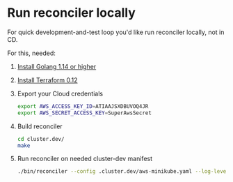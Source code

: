 # Run reconciler locally

For quick development-and-test loop you'd like run reconciler locally, not in CD.

For this, needed:

1. [Install Golang 1.14 or higher](https://golang.org/doc/install)
2. [Install Terraform 0.12](https://releases.hashicorp.com/terraform/)

3. Export your Cloud credentials

    ```bash
    export AWS_ACCESS_KEY_ID=ATIAAJSXDBUVOQ4JR
    export AWS_SECRET_ACCESS_KEY=SuperAwsSecret
    ```

4. Build reconciler

    ```bash
    cd cluster.dev/
    make
    ```

5. Run reconciler on needed cluster-dev manifest

    ```bash
    ./bin/reconciler --config .cluster.dev/aws-minikube.yaml --log-level debug
    ```
